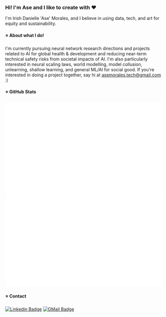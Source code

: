 ### Hi! I'm Ase and I like to create with ❤️
I'm Irish Danielle 'Ase' Morales, and I believe in using data, tech, and art for equity and sustainability.

#### ⭐ About what I do!
I'm currently pursuing neural network research directions and projects related to AI for global health & development and reducing near-term technical safety risks from societal impacts of AI. I'm also particularly interested in neural scaling laws, world modelling, model collusion, unlearning, shallow learning, and general ML/AI for social good. If you're interested in doing a project together, say hi at [asemorales.tech@gmail.com](mailto:asemorales.tech@gmail.com) :)

#### ⭐ GitHub Stats
<a href="https://github.com/IrishMorales/github-stats">
<img src="https://github.com/IrishMorales/github-stats/blob/master/generated/overview.svg#gh-dark-mode-only" />
<img src="https://github.com/IrishMorales/github-stats/blob/master/generated/languages.svg#gh-dark-mode-only" />
</a>

#### ⭐ Contact

[![Linkedin Badge](https://img.shields.io/badge/IrishMorales-%230077B5.svg?&style=for-the-badge&logo=linkedin&logoColor=white)](https://www.linkedin.com/in/irish-danielle-morales/) [![GMail Badge](https://img.shields.io/badge/asemorales.tech@gmail.com-D14836?style=for-the-badge&logo=gmail&logoColor=white)](mailto:asemorales.tech@gmail.com)
